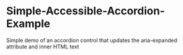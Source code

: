 # Simple-Accessible-Accordion-Example
Simple demo of an accordion control that updates the aria-expanded attribute and inner HTML text
